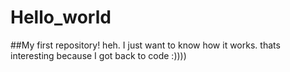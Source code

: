 # Hello_world
##My first repository!
heh. I just want to know how it works. thats interesting because I got back to code :))))
